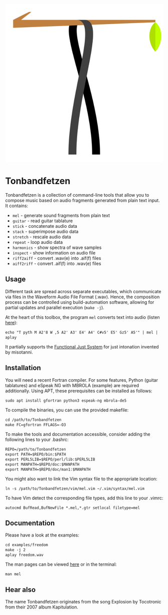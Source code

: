 ![Tonbandfetzen logo](logo/logo.svg)

# Tonbandfetzen

Tonbandfetzen is a collection of command-line tools that allow you to compose
music based on audio fragments generated from plain text input. It contains:

* `mel` - generate sound fragments from plain text
* `guitar` - read guitar tablature
* `stick` - concatenate audio data
* `stack` - superimpose audio data
* `stretch` - rescale audio data
* `repeat` - loop audio data
* `harmonics` - show spectra of wave samples
* `inspect` - show information on audio file
* `riff2aiff` - convert .wav(e) into .aif(f) files
* `aiff2riff` - convert .aif(f) into .wav(e) files

## Usage

Different task are spread across separate executables, which communicate via
files in the Waveform Audio File Format (.wav). Hence, the composition process
can be controlled using build-automation software, allowing for partial updates
and parallel execution (`make -j`).

At the heart of this toolbox, the program `mel` converts text into audio
(listen [here](https://janberges.github.io/Tonbandfetzen)):

    echo "T pyth M A2'8 W ,5 A2' A3' E4' A4' C#v5' E5' Gz5' A5'" | mel | aplay

It partially supports the [Functional Just System](https://misotanni.github.io)
for just intonation invented by misotanni.

## Installation

You will need a recent Fortran compiler. For some features, Python (guitar
tablatures) and eSpeak NG with MBROLA (example) are required additionally.
Using APT, these prerequisites can be installed as follows:

    sudo apt install gfortran python3 espeak-ng mbrola-de5

To compile the binaries, you can use the provided makefile:

    cd /path/to/Tonbandfetzen
    make FC=gfortran FFLAGS=-O3

To make the tools and documentation accessible, consider adding the following
lines to your .bashrc:

    REPO=/path/to/Tonbandfetzen
    export PATH=$REPO/bin:$PATH
    export PERL5LIB=$REPO/perl/lib:$PERL5LIB
    export MANPATH=$REPO/doc:$MANPATH
    export MANPATH=$REPO/doc/man1:$MANPATH

You might also want to link the Vim syntax file to the appropriate location:

    ln -s /path/to/Tonbandfetzen/vim/mel.vim ~/.vim/syntax/mel.vim

To have Vim detect the corresponding file types, add this line to your .vimrc:

    autocmd BufRead,BufNewFile *.mel,*.gtr setlocal filetype=mel

## Documentation

Please have a look at the examples:

    cd examples/freedom
    make -j 2
    aplay freedom.wav

The man pages can be viewed [here](https://janberges.github.io/Tonbandfetzen)
or in the terminal:

    man mel

## Hear also

The name Tonbandfetzen originates from the song Explosion by Tocotronic from
their 2007 album Kapitulation.
